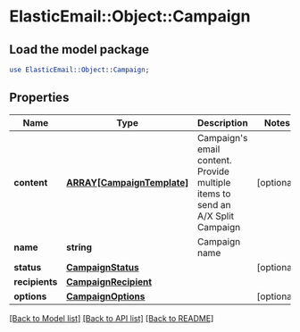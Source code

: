 # ElasticEmail::Object::Campaign

## Load the model package
```perl
use ElasticEmail::Object::Campaign;
```

## Properties
Name | Type | Description | Notes
------------ | ------------- | ------------- | -------------
**content** | [**ARRAY[CampaignTemplate]**](CampaignTemplate.md) | Campaign&#39;s email content. Provide multiple items to send an A/X Split Campaign | [optional] 
**name** | **string** | Campaign name | 
**status** | [**CampaignStatus**](CampaignStatus.md) |  | [optional] 
**recipients** | [**CampaignRecipient**](CampaignRecipient.md) |  | 
**options** | [**CampaignOptions**](CampaignOptions.md) |  | [optional] 

[[Back to Model list]](../README.md#documentation-for-models) [[Back to API list]](../README.md#documentation-for-api-endpoints) [[Back to README]](../README.md)


